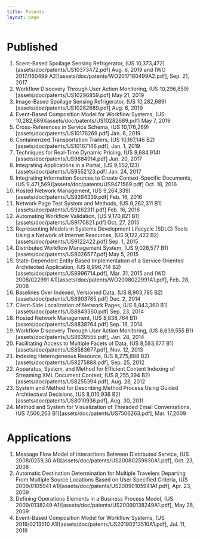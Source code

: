 ```yaml
---
title: Patents
layout: page
---
```


# Published

1. Scent-Based Spoilage Sensing Refrigerator, (US 10,373,472)[assets/doc/patents/US10373472.pdf] Aug. 6, 2019 and (WO 2017/160499 A2)[assets/doc/patents/WO2017160499A2.pdf], Sep. 21, 2017
1. Workflow Discovery Through User Action Monitoring, (US 10,296,859)[assets/doc/patents/US10296859.pdf] May 21, 2019
1. Image-Based Spoilage Sensing Refrigerator, (US 10,282,689)[assets/doc/patents/US10282689.pdf] Aug. 6, 2019
1. Event-Based Composition Model for Workflow Systems, (US 10,282,689)[assets/doc/patents/US10282689.pdf] May 7, 2019
1. Cross-References in Service Schema, (US 10,176,269)[assets/doc/patents/US10176269.pdf] Jan. 8, 2019
1. Containerized Transportation Trailers, (US 10,167,146 B2)[assets/doc/patents/US10167146.pdf], Jan. 1, 2019
1. Techniques for Real-Time Dynamic Pricing, (US 9,684,914)[assets/doc/patents/US9684914.pdf] Jun. 20, 2017
1. Integrating Applications in a Portal, (US 9,552,123)[assets/doc/patents/US9552123.pdf] Jan. 24, 2017
1. Integrating Information Sources to Create Context-Specific Documents, (US 9,471,569)[assets/doc/patents/US9471569.pdf] Oct. 18, 2016
1. Hosted Network Management, (US 9,264,339)[assets/doc/patents/US9264339.pdf]  Feb. 16, 2016
1. Network Page Test System and Methods, (US 9,262,311 B1)[assets/doc/patents/US9262311.pdf] Feb. 16, 2016
1. Automating Workflow Validation, (US 9,170,821 B1)[assets/doc/patents/US9170821.pdf] Oct. 27, 2015
1. Representing Models in Systems Development Lifecycle (SDLC) Tools Using a Network of Internet Resources, (US 9,122,422 B2)[assets/doc/patents/US9122422.pdf] Sep. 1, 2015
1. Distributed Workflow Management System, (US 9,026,577 B1)[assets/doc/patents/US9026577.pdf] May 5, 2015
1. State-Dependent Entity Based Implementation of a Service Oriented Architected Application, (US 8,996,714 B2)[assets/doc/patents/US8996714.pdf], Mar. 31, 2015 and (WO 2008/022991 A1)[assets/doc/patents/WO2008022991A1.pdf], Feb. 28, 2008
1. Baselines Over Indexed, Versioned Data, (US 8,903,785 B2)[assets/doc/patents/US8903785.pdf] Dec. 2, 2014
1. Client-Side Localization of Network Pages, (US 8,843,360 B1)[assets/doc/patents/US8843360.pdf] Sep. 23, 2014
1. Hosted Network Management, (US 8,838,764 B1)[assets/doc/patents/US8838764.pdf] Sep. 16, 2014
1. Workflow Discovery Through User Action Monitoring, (US 8,639,555 B1)[assets/doc/patents/US8639555.pdf], Jan. 28, 2014
1. Facilitating Access to Multiple Facets of Data, (US 8,583,677 B1)[assets/doc/patents/US8583677.pdf], Nov. 12, 2013
1. Indexing Heterogeneous Resource, (US 8,275,888 B2)[assets/doc/patents/US8275888.pdf], Sep. 25, 2012
1. Apparatus, System, and Method for Efficient Content Indexing of Streaming XML Document Content, (US 8,255,394 B2)[assets/doc/patents/US8255394.pdf], Aug. 28, 2012
1. System and Method for Describing Method Process Using Guided Architectural Decisions, (US 8,010,936 B2)[assets/doc/patents/US8010936.pdf], Aug. 30, 2011
1. Method and System for Visualization of Threaded Email Conversations, (US 7,506,263 B1)[assets/doc/patents/US7506263.pdf], Mar. 17,2009


# Applications

1. Message Flow Model of interactions Between Distributed Service, (US 2008/0259,30 A1)[assets/doc/patents/US20080259930A1.pdf], Oct. 23, 2008
1. Automatic Destination Determination for Multiple Travelers Departing From Multiple Source Locations Based on User Specified Criteria, (US 2009/0105941 A1)[assets/doc/patents/US20090105941A1.pdf], Apr. 23, 2009
1. Defining Operations Elements in a Business Process Model, (US 2009/0138249 A1)[assets/doc/patents/US20090138249A1.pdf], May 28, 2009
1. Event-Based Composition Model for Workflow Systems, (US 2019/0213510 A1)[assets/doc/patents/US20190213510A1.pdf], Jul. 11, 2019

